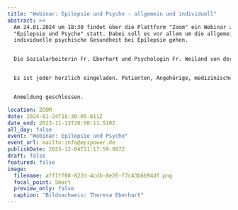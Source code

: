 ```yaml
---
title: "Webinar: Epilepsie und Psyche - allgemein und individuell"
abstract: >+
  Am 24.01.2024 um 18:30 findet über die Plattform "Zoom" ein Webinar zum Thema
  "Epilepsie und Psyche" statt. Dabei soll es vor allem um die allgemeine und
  individuelle psychische Gesundheit bei Epilepsie gehen.


  Die Sozialarbeiterin Fr. Eberhart und Psychologin Fr. Weiland von der Diakonie München und Oberbayern - Innere Mission München e.V. (EpilepsieBeratung) werden dazu etwas erzählen. Danach bleibt noch etwas Zeit für Fragen sowie für einen kurzen Austausch.


  Es ist jeder herzlich eingeladen. Patienten, Angehörige, medizinisches Fachpersonal, Interessierte, etc.


  Anmeldung geschlossen.

location: ZOOM
date: 2024-01-24T18:30:05.811Z
date_end: 2023-11-13T20:00:11.510Z
all_day: false
event: "Webinar: Epilepsie und Psyche"
event_url: mailto:info@epipower.de
publishDate: 2023-12-04T11:17:59.987Z
draft: false
featured: false
image:
  filename: aff1ff08-822d-4cdb-8e26-f7c43b6b94df.png
  focal_point: Smart
  preview_only: false
  caption: "Bildnachweis: Theresa Eberhart"
---
```

